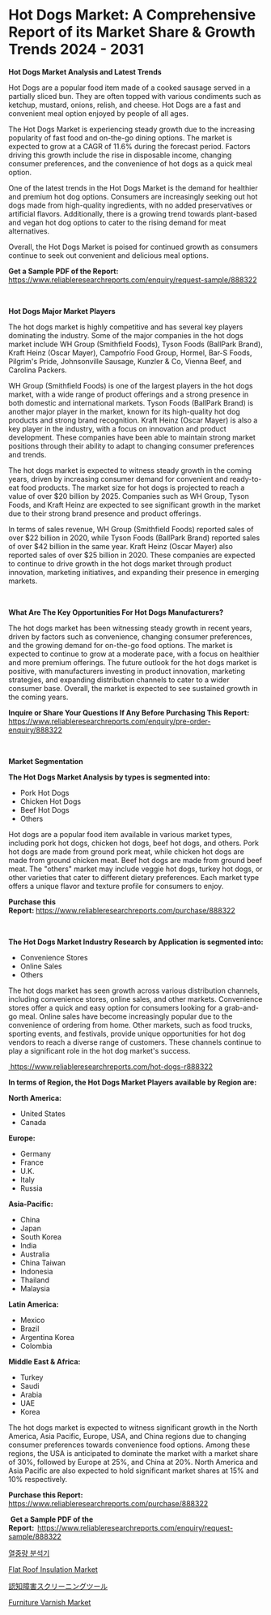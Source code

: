 <p><h1>Hot Dogs Market: A Comprehensive Report of its Market Share & Growth Trends 2024 - 2031</h1></p><p><strong>Hot Dogs Market Analysis and Latest Trends</strong></p>
<p><p>Hot Dogs are a popular food item made of a cooked sausage served in a partially sliced bun. They are often topped with various condiments such as ketchup, mustard, onions, relish, and cheese. Hot Dogs are a fast and convenient meal option enjoyed by people of all ages.</p><p>The Hot Dogs Market is experiencing steady growth due to the increasing popularity of fast food and on-the-go dining options. The market is expected to grow at a CAGR of 11.6% during the forecast period. Factors driving this growth include the rise in disposable income, changing consumer preferences, and the convenience of hot dogs as a quick meal option.</p><p>One of the latest trends in the Hot Dogs Market is the demand for healthier and premium hot dog options. Consumers are increasingly seeking out hot dogs made from high-quality ingredients, with no added preservatives or artificial flavors. Additionally, there is a growing trend towards plant-based and vegan hot dog options to cater to the rising demand for meat alternatives.</p><p>Overall, the Hot Dogs Market is poised for continued growth as consumers continue to seek out convenient and delicious meal options.</p></p>
<p><strong>Get a Sample PDF of the Report:&nbsp;</strong> <a href="https://www.reliableresearchreports.com/enquiry/request-sample/888322">https://www.reliableresearchreports.com/enquiry/request-sample/888322</a></p>
<p>&nbsp;</p>
<p><strong>Hot Dogs Major Market Players</strong></p>
<p><p>The hot dogs market is highly competitive and has several key players dominating the industry. Some of the major companies in the hot dogs market include WH Group (Smithfield Foods), Tyson Foods (BallPark Brand), Kraft Heinz (Oscar Mayer), Campofrío Food Group, Hormel, Bar-S Foods, Pilgrim's Pride, Johnsonville Sausage, Kunzler & Co, Vienna Beef, and Carolina Packers.</p><p>WH Group (Smithfield Foods) is one of the largest players in the hot dogs market, with a wide range of product offerings and a strong presence in both domestic and international markets. Tyson Foods (BallPark Brand) is another major player in the market, known for its high-quality hot dog products and strong brand recognition. Kraft Heinz (Oscar Mayer) is also a key player in the industry, with a focus on innovation and product development. These companies have been able to maintain strong market positions through their ability to adapt to changing consumer preferences and trends.</p><p>The hot dogs market is expected to witness steady growth in the coming years, driven by increasing consumer demand for convenient and ready-to-eat food products. The market size for hot dogs is projected to reach a value of over $20 billion by 2025. Companies such as WH Group, Tyson Foods, and Kraft Heinz are expected to see significant growth in the market due to their strong brand presence and product offerings.</p><p>In terms of sales revenue, WH Group (Smithfield Foods) reported sales of over $22 billion in 2020, while Tyson Foods (BallPark Brand) reported sales of over $42 billion in the same year. Kraft Heinz (Oscar Mayer) also reported sales of over $25 billion in 2020. These companies are expected to continue to drive growth in the hot dogs market through product innovation, marketing initiatives, and expanding their presence in emerging markets.</p></p>
<p>&nbsp;</p>
<p><strong>What Are The Key Opportunities For Hot Dogs Manufacturers?</strong></p>
<p><p>The hot dogs market has been witnessing steady growth in recent years, driven by factors such as convenience, changing consumer preferences, and the growing demand for on-the-go food options. The market is expected to continue to grow at a moderate pace, with a focus on healthier and more premium offerings. The future outlook for the hot dogs market is positive, with manufacturers investing in product innovation, marketing strategies, and expanding distribution channels to cater to a wider consumer base. Overall, the market is expected to see sustained growth in the coming years.</p></p>
<p><strong>Inquire or Share Your Questions If Any Before Purchasing This Report:</strong> <a href="https://www.reliableresearchreports.com/enquiry/pre-order-enquiry/888322">https://www.reliableresearchreports.com/enquiry/pre-order-enquiry/888322</a></p>
<p>&nbsp;</p>
<p><strong>Market Segmentation</strong></p>
<p><strong>The Hot Dogs Market Analysis by types is segmented into:</strong></p>
<p><ul><li>Pork Hot Dogs</li><li>Chicken Hot Dogs</li><li>Beef Hot Dogs</li><li>Others</li></ul></p>
<p><p>Hot dogs are a popular food item available in various market types, including pork hot dogs, chicken hot dogs, beef hot dogs, and others. Pork hot dogs are made from ground pork meat, while chicken hot dogs are made from ground chicken meat. Beef hot dogs are made from ground beef meat. The "others" market may include veggie hot dogs, turkey hot dogs, or other varieties that cater to different dietary preferences. Each market type offers a unique flavor and texture profile for consumers to enjoy.</p></p>
<p><strong>Purchase this Report:&nbsp;</strong><a href="https://www.reliableresearchreports.com/purchase/888322">https://www.reliableresearchreports.com/purchase/888322</a></p>
<p>&nbsp;</p>
<p><strong>The Hot Dogs Market Industry Research by Application is segmented into:</strong></p>
<p><ul><li>Convenience Stores</li><li>Online Sales</li><li>Others</li></ul></p>
<p><p>The hot dogs market has seen growth across various distribution channels, including convenience stores, online sales, and other markets. Convenience stores offer a quick and easy option for consumers looking for a grab-and-go meal. Online sales have become increasingly popular due to the convenience of ordering from home. Other markets, such as food trucks, sporting events, and festivals, provide unique opportunities for hot dog vendors to reach a diverse range of customers. These channels continue to play a significant role in the hot dog market's success.</p></p>
<p><a href="https://www.reliableresearchreports.com/hot-dogs-r888322">&nbsp;https://www.reliableresearchreports.com/hot-dogs-r888322</a></p>
<p><strong>In terms of Region, the Hot Dogs Market Players available by Region are:</strong></p>
<p>
    <p> <strong> North America: </strong>
        <ul>
            <li>United States</li>
            <li>Canada</li>
        </ul>
        </p> 
    <p> <strong> Europe: </strong>
        <ul>
            <li>Germany</li>
            <li>France</li>
            <li>U.K.</li>
            <li>Italy</li>
            <li>Russia</li>
        </ul>
        </p> 
    <p> <strong> Asia-Pacific: </strong>
        <ul>
            <li>China</li>
            <li>Japan</li>
            <li>South Korea</li>
            <li>India</li>
            <li>Australia</li>
            <li>China Taiwan</li>
            <li>Indonesia</li>
            <li>Thailand</li>
            <li>Malaysia</li>
        </ul>
        </p> 
    <p> <strong> Latin America: </strong>
        <ul>
            <li>Mexico</li>
            <li>Brazil</li>
            <li>Argentina Korea</li>
            <li>Colombia</li>
        </ul>
        </p> 
    <p> <strong> Middle East & Africa: </strong>
        <ul>
            <li>Turkey</li>
            <li>Saudi</li>
            <li>Arabia</li>
            <li>UAE</li>
            <li>Korea</li>
        </ul>
    </p>
    </p>
<p><p>The hot dogs market is expected to witness significant growth in the North America, Asia Pacific, Europe, USA, and China regions due to changing consumer preferences towards convenience food options. Among these regions, the USA is anticipated to dominate the market with a market share of 30%, followed by Europe at 25%, and China at 20%. North America and Asia Pacific are also expected to hold significant market shares at 15% and 10% respectively.</p></p>
<p><strong>Purchase this Report: </strong><a href="https://www.reliableresearchreports.com/purchase/888322">https://www.reliableresearchreports.com/purchase/888322</a></p>
<p>&nbsp;<strong>Get a Sample PDF of the Report:&nbsp;&nbsp;</strong><a href="https://www.reliableresearchreports.com/enquiry/request-sample/888322">https://www.reliableresearchreports.com/enquiry/request-sample/888322</a></p>
<p><strong></strong></p>
<p><p><a href="https://github.com/akzkkws047661437/Market-Research-Report-List-1/blob/main/437645617539.md">열중량 분석기</a></p><p><a href="https://www.linkedin.com/pulse/flat-roof-insulation-market-research-report-provides-thorough-vlx7f?trackingId=9493eaYyWQmAswBrHsXSXg%3D%3D">Flat Roof Insulation Market</a></p><p><a href="https://github.com/wkuactfdzwizk06/Market-Research-Report-List-1/blob/main/811378818791.md">認知障害スクリーニングツール</a></p><p><a href="https://www.linkedin.com/pulse/furniture-varnish-market-size-trends-growth-outlook-forecasted-qlikf?trackingId=51O%2BtNb9hnUZ4BNxWhIjSw%3D%3D">Furniture Varnish Market</a></p></p>